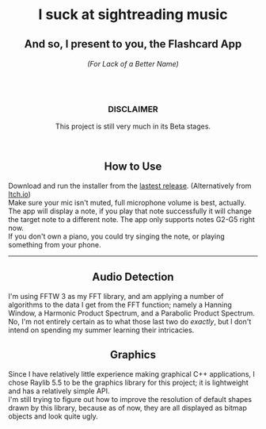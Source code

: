 <h1 align="center">I suck at sightreading music</h1>
<h2 align="center">And so, I present to you, the Flashcard App</h2>
<h6 align="center">(For Lack of a Better Name)</h6>

</br>
<h3 align="center"><b>DISCLAIMER</b></h3>
<p align="center">This project is still very much in its Beta stages.</p></br>

<h2 align="center">How to Use</h2>
Download and run the installer from the <a href="https://github.com/TlorschCode/PianoApp/releases/tag/v1.0.0-beta">lastest release</a>. (Alternatively from <a href="">Itch.io</a>)</br>
Make sure your mic isn't muted, full microphone volume is best, actually.</br>
The app will display a note, if you play that note successfully it will change the target note to a different note. The app only supports notes G2-G5 right now.</br>
If you don't own a piano, you could try singing the note, or playing something from your phone.</br>

<hr>

<h2 align="center">Audio Detection</h2>
I'm using FFTW 3 as my FFT library, and am applying a number of algorithms to the data I get from the FFT function; namely a Hanning Window, a Harmonic Product Spectrum, and a Parabolic Product Spectrum.</br>
No, I'm not entirely certain as to what those last two do <i>exactly</i>, but I don't intend on spending my summer learning their intricacies.

<h2 align="center">Graphics</h2>
Since I have relatively little experience making graphical C++ applications, I chose Raylib 5.5 to be the graphics library for this project; it is lightweight and has a relatively simple API.</br>
I'm still trying to figure out how to improve the resolution of default shapes drawn by this library, because as of now, they are all displayed as bitmap objects and look quite ugly.
